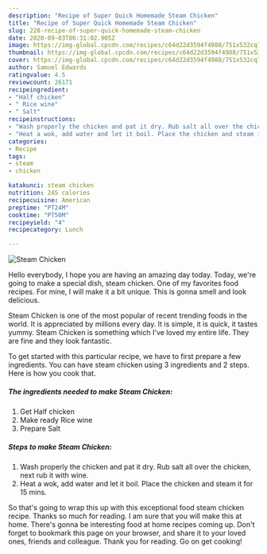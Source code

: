 ```yaml
---
description: "Recipe of Super Quick Homemade Steam Chicken"
title: "Recipe of Super Quick Homemade Steam Chicken"
slug: 228-recipe-of-super-quick-homemade-steam-chicken
date: 2020-09-03T06:31:02.905Z
image: https://img-global.cpcdn.com/recipes/c64d22d3594f4988/751x532cq70/steam-chicken-recipe-main-photo.jpg
thumbnail: https://img-global.cpcdn.com/recipes/c64d22d3594f4988/751x532cq70/steam-chicken-recipe-main-photo.jpg
cover: https://img-global.cpcdn.com/recipes/c64d22d3594f4988/751x532cq70/steam-chicken-recipe-main-photo.jpg
author: Samuel Edwards
ratingvalue: 4.5
reviewcount: 26171
recipeingredient:
- "Half chicken"
- " Rice wine"
- " Salt"
recipeinstructions:
- "Wash properly the chicken and pat it dry. Rub salt all over the chicken, next rub it with wine."
- "Heat a wok, add water and let it boil. Place the chicken and steam it for 15 mins."
categories:
- Recipe
tags:
- steam
- chicken

katakunci: steam chicken 
nutrition: 245 calories
recipecuisine: American
preptime: "PT24M"
cooktime: "PT50M"
recipeyield: "4"
recipecategory: Lunch

---
```



![Steam Chicken](https://img-global.cpcdn.com/recipes/c64d22d3594f4988/751x532cq70/steam-chicken-recipe-main-photo.jpg)

Hello everybody, I hope you are having an amazing day today. Today, we're going to make a special dish, steam chicken. One of my favorites food recipes. For mine, I will make it a bit unique. This is gonna smell and look delicious.

Steam Chicken is one of the most popular of recent trending foods in the world. It is appreciated by millions every day. It is simple, it is quick, it tastes yummy. Steam Chicken is something which I've loved my entire life. They are fine and they look fantastic.




To get started with this particular recipe, we have to first prepare a few ingredients. You can have steam chicken using 3 ingredients and 2 steps. Here is how you cook that.

<!--inarticleads1-->

##### The ingredients needed to make Steam Chicken:

1. Get Half chicken
1. Make ready  Rice wine
1. Prepare  Salt




<!--inarticleads2-->

##### Steps to make Steam Chicken:

1. Wash properly the chicken and pat it dry. Rub salt all over the chicken, next rub it with wine.
1. Heat a wok, add water and let it boil. Place the chicken and steam it for 15 mins.




So that's going to wrap this up with this exceptional food steam chicken recipe. Thanks so much for reading. I am sure that you will make this at home. There's gonna be interesting food at home recipes coming up. Don't forget to bookmark this page on your browser, and share it to your loved ones, friends and colleague. Thank you for reading. Go on get cooking!
